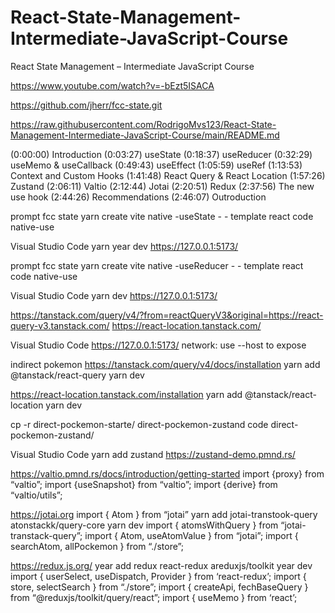 # React-State-Management-Intermediate-JavaScript-Course

React State Management – Intermediate JavaScript Course


https://www.youtube.com/watch?v=-bEzt5ISACA 

https://github.com/jherr/fcc-state.git

https://raw.githubusercontent.com/RodrigoMvs123/React-State-Management-Intermediate-JavaScript-Course/main/README.md

(0:00:00) Introduction
(0:03:27) useState
(0:18:37) useReducer
(0:32:29) useMemo & useCallback
(0:49:43) useEffect
(1:05:59) useRef
(1:13:53) Context and Custom Hooks
(1:41:48) React Query & React Location
(1:57:26) Zustand
(2:06:11) Valtio
(2:12:44) Jotai
(2:20:51) Redux
(2:37:56) The new use hook
(2:44:26) Recommendations
(2:46:07) Outroduction

prompt
fcc state yarn create vite native -useState - - template react 
code native-use

Visual Studio Code
yarn 
year dev
https://127.0.0.1:5173/


prompt
fcc state yarn create vite native -useReducer - - template react 
code native-use

Visual Studio Code 
yarn dev 
https://127.0.0.1:5173/ 


https://tanstack.com/query/v4/?from=reactQueryV3&original=https://react-query-v3.tanstack.com/
https://react-location.tanstack.com/



Visual Studio Code
https://127.0.0.1:5173/ 
network: use --host to expose 

indirect pokemon
https://tanstack.com/query/v4/docs/installation
yarn add @tanstack/react-query
yarn dev 


https://react-location.tanstack.com/installation
yarn add @tanstack/react-location
yarn dev

cp -r direct-pockemon-starte/ direct-pockemon-zustand
code direct-pockemon-zustand/

Visual Studio Code 
yarn add zustand
https://zustand-demo.pmnd.rs/



https://valtio.pmnd.rs/docs/introduction/getting-started
import {proxy} from “valtio”;
import {useSnapshot} from “valtio”;
import {derive} from “valtio/utils”;


https://jotai.org
import { Atom } from “jotai”
yarn add jotai-transtook-query atonstackk/query-core
yarn dev
import { atomsWithQuery } from “jotai-transtack-query”;
import { Atom, useAtomValue } from “jotai”;
import { searchAtom, allPockemon } from “./store”;


https://redux.js.org/
year add redux react-redux areduxjs/toolkit
year dev
import { userSelect, useDispatch, Provider  } from ‘react-redux’;
import { store, selectSearch } from “./store”;
import { createApi, fechBaseQuery } from “@reduxjs/toolkit/query/react”;
import { useMemo } from ‘react’;



